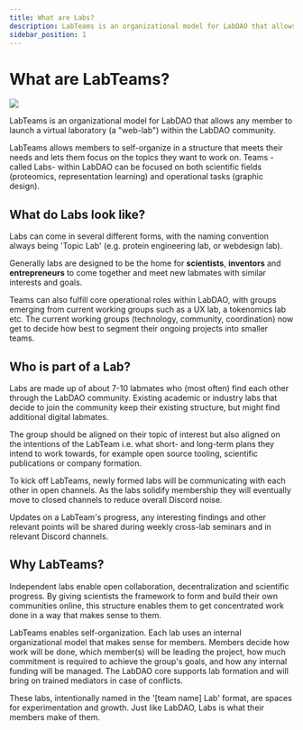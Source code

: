 ```yaml
---
title: What are Labs?
description: LabTeams is an organizational model for LabDAO that allows any member to launch a virtual laboratory.
sidebar_position: 1
---
```

# What are LabTeams?
![](https://i.imgur.com/azu4V5k.png)

LabTeams is an organizational model for LabDAO that allows any member to launch a virtual laboratory (a "web-lab") within the LabDAO community. 

LabTeams allows members to self-organize in a structure that meets their needs and lets them focus on the topics they want to work on. Teams -called Labs- within LabDAO can be focused on both scientific fields (proteomics, representation learning) and operational tasks (graphic design). 

## What do Labs look like? 
Labs can come in several different forms, with the naming convention always being 'Topic Lab' (e.g. protein engineering lab, or webdesign lab). 

Generally labs are designed to be the home for 
**scientists**, **inventors** and **entrepreneurs** to come together and meet new labmates with similar interests and goals. 

Teams can also fulfill core operational roles within LabDAO, with groups emerging from current working groups such as a UX lab, a tokenomics lab etc. The current working groups (technology, community, coordination) now get to decide how best to segment their ongoing projects into smaller teams. 


## Who is part of a Lab?
Labs are made up of about 7-10 labmates who (most often) find each other through the LabDAO community. Existing academic or industry labs that decide to join the community keep their existing structure, but might find additional digital labmates. 

The group should be aligned on their topic of interest but also aligned on the intentions of the LabTeam i.e. what short- and long-term plans they intend to work towards, for example open source tooling, scientific publications or company formation.

To kick off LabTeams, newly formed labs will be communicating with each other in open channels. As the labs solidify membership they will eventually move to closed channels to reduce overall Discord noise. 

Updates on a LabTeam's progress, any interesting findings and other relevant points will be shared during weekly cross-lab seminars and in relevant Discord channels. 

## Why LabTeams?
Independent labs enable open collaboration, decentralization and scientific progress. By giving scientists the framework to form and build their own communities online, this structure enables them to get concentrated work done in a way that makes sense to them. 

LabTeams enables self-organization. Each lab uses an internal organizational model that makes sense for members. Members decide how work will be done, which member(s) will be leading the project, how much commitment is required to achieve the group's goals, and how any internal funding will be managed. The LabDAO core supports lab formation and will bring on trained mediators in case of conflicts. 

These labs, intentionally named in the '[team name] Lab' format, are spaces for experimentation and growth. Just like LabDAO, Labs is what their members make of them. 
